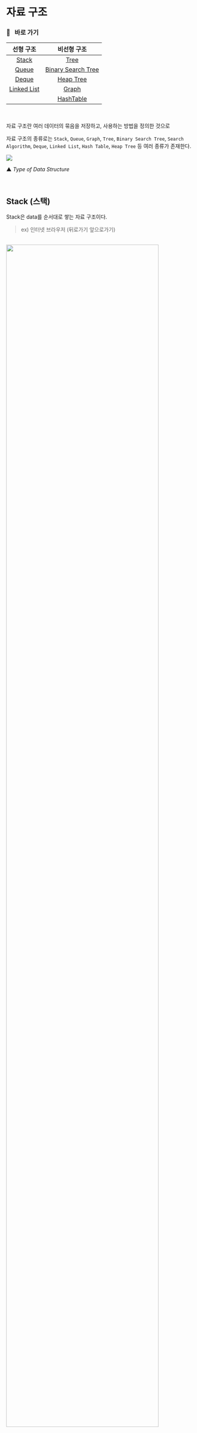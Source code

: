 # 자료 구조

### 📌 &nbsp; **바로 가기**

| 선형 구조                 | 비선형 구조         |
|:----------------------:|:----------------:|
| [Stack](#stack-스택)     | [Tree](#tree)    |
| [Queue](#queue-큐)      | [Binary Search Tree](#binary-search-tree) |
| [Deque](#deque-덱--디큐) | [Heap Tree](#heap-tree)  |
| [Linked List](#linked-list-연결-리스트)  | [Graph](#graph) |
|| [HashTable](#hash-table) |

<br>

자료 구조란 여러 데이터의 묶음을 저장하고, 사용하는 방법을 정의한 것으로

자료 구조의 종류로는 ```Stack```, ```Queue```, ```Graph```, ```Tree```, ```Binary Search Tree```, ```Search Algorithm```, ```Deque```, ```Linked List```, ```Hash Table```, ```Heap Tree``` 등 여러 종류가 존재한다.

<img src = "https://cheris8.github.io/assets/images/PY/datastructure-overview.png"/>

▲ _Type of Data Structure_

<br>

## Stack (스택)

Stack은 data를 순서대로 쌓는 자료 구조이다.

> ex) 인터넷 브라우저 (뒤로가기 앞으로가기)

<br>

<img src = "https://images.velog.io/images/sbinha/post/17a3cf61-fb95-4970-b66c-92a71b99846b/Screenshot%202020-04-20%2019.07.55.png" width = "90%"/>

▲ _Stack_

<br>

### Stack의 특징

1. Last In First Out (LIFO)
   
2. 데이터는 하나씩 넣고 뺄 수 있다.  

3. 하나의 입출력 방향을 가지고 있다.  

<br>

### Stack 메서드

```java
import java.util.Stack;

Stack<T> stack = new Stack<>();
```
▲ _Stack 선언_

<br>

**Stack 메서드**

|기능	|리턴<br>타입	|메서드	|설명|
|:-:|:-:|:-----|:-|
|객체<br>추가|Element|```push(e)``` | Stack에 데이터 추가|
|객체<br>삭제|Element|```pop()``` | 가장 위쪽의 데이터 제거|
||void|```clear()``` | Stack의 데이터 모두 제거|
|객체<br>검색|Element|```peek()``` | Stack 가장 상단의 데이터 출력|
||int|```size()``` | Stack의 크기 출력|
||int|```search(Object o)``` | Object의 index 리턴 <br> index는 스택의 최상단이 1부터 시작 <br> Object를 찾을 수 없는 경우 ```-1``` 리턴|
||boolean|```empty()``` | Stack이 비어있는지 확인|
||boolean|```contains(e)``` | Stack에 Object가 있는지 확인|
||String|```show()```| Stack에 포함된 모든 데이터를 String 타입으로 반환하여 리턴|

<br><br>

## Queue (큐)

Queue는 data가 입력된 순서대로 처리하는 자료 구조이다.

> ex) 프린터의 순차적 출력

<br>

<img src = "https://programmathically.com/wp-content/uploads/2021/06/queue.png" width = "90%"/>

▲ _Queue_

<br>

### Queue의 특징

1. First in First Out (FIFO)

2. 데이터는 하나씩 넣고 뺄 수 있다.

3. 두 개의 입출력 방향을 가지고 있다.  
   입력이 이루어지는 쪽을 ```rear```, 출력이 이루어지는 쪽을 ```front```라고 한다.  
   값을 입력할수록 rear 값이 증가하고, 값을 출력할수록 front 값이 증가한다.

<br>

### Queue 메서드

```java
import java.util.Queue;
import java.util.LinkedList;

Queue<T> queue = new LinkedList<>();
```
▲ _Queue 선언_

<br>

**Queue 메서드**

|기능	|리턴<br>타입	|메서드	|설명|
|:-:|:-:|:-----|:------------------|
|객체<br>추가| boolean | ```add(e)``` | Queue에 데이터 추가 <br> 큐가 꽉 찬 경우 ```IllegalStateException``` 발생 |
|| boolean | ```offer(e)``` | Queue에 데이터 추가 / 실패 시 ```false``` 리턴 |
|객체<br>삭제| Element | ```poll()``` | Queue 가장 앞쪽의 데이터 제거<br>큐가 비어있으면 ```null``` 리턴 |
|| Element | ```remove()``` | 인자가 없는 경우 Queue 가장 앞쪽의 데이터 제거 <br> 큐가 비어있는 경우 ```NoSuchElementException``` 발생  |
||boolean| ```remove(o)``` | 인자가 있는 경우 해당 데이터를 제거 / 실패 시 ```false``` 리턴 |
|| void | ```clear()``` | Queue의 데이터 모두 제거 |
|객체<br>검색| Element | ```peek()```  | Queue 가장 앞쪽의 데이터 출력 <br> 인자가 없는 경우 ```null``` 리턴|
|| Element | ```element()```  | Queue 가장 앞쪽의 데이터 출력 <br> 큐가 비어있는 경우 ```NoSuchElementException``` 발생 |

<br>

### 📋 [**_추가 : Circle Queue_**](https://haruhiism.tistory.com/144)

<br>

## Deque (덱 / 디큐)

Double-Ended Queue의 줄임말로 큐의 양쪽으로 데이터 입출력이 가능한 형태의 자료 구조이다.

하나의 자료 구조에 스택과 큐를 합쳐놓은 형태와 비슷하다고 볼 수 있다.

기본적으로는 양쪽으로 입출력이 가능하지만 입력이나 출력을 한쪽에서만 가능하도록 제한할 수 있고,  
이 중에 입력을 한 쪽으로만 제한한 덱을 스크롤(Scroll)이라고 하며  
출력을 한 쪽으로만 제한한 덱을 셸프(Shelf)라고 한다.

<br>

<img src = "https://javagoal.com/wp-content/uploads/2020/08/24-1.png" width = "90%"/>

▲ _Deque_

<br>

### Deque 메서드

```java
Deque<String> deque1 = new ArrayDeque<>();
Deque<String> deque2 = new LinkedBlockingDeque<>();
Deque<String> deque3 = new ConcurrentLinkedDeque<>();
Deque<String> deque4 = new LinkedList<>();
```
▲ _Deque 선언_

<br>

**Deque 메서드**

Deque에서는 기본적으로 ```add()```, ```pop()```과 같은 Stack과 Queue의 메서드를 사용 할 수 있으며,  
추가로 사용 가능한 메서드는 아래와 같다.

|기능	|리턴<br>타입	|메서드	|설명|
|:-:|:-:|:-----|:------------------|
|객체<br>추가| boolean | ```addFirst(e)``` | Deque의 앞쪽에 데이터 추가 <br> 큐가 꽉 찬 경우 ```IllegalStateException``` 발생 |
||  boolean | ```addLast(e)``` | Deque의 뒤쪽에 데이터 추가 <br> 큐가 꽉 찬 경우 ```IllegalStateException``` 발생 |
|| boolean | ```offerFirst(e)``` | Deque의 앞쪽에 데이터 추가 / 실패 시 ```false``` 리턴 |
|| boolean | ```offerLast(e)``` | Deque의 뒤쪽에 데이터 추가 / 실패 시 ```false``` 리턴 |
|객체<br>삭제| Element | ```pollFirst()``` | Deque 가장 앞쪽의 데이터 제거<br>큐가 비어있으면 ```null``` 리턴 |
|| Element | ```pollLast()``` | Deque 가장 뒤쪽의 데이터 제거<br>큐가 비어있으면 ```null``` 리턴 |
|| Element | ```removeFirst()``` | Deque 가장 앞쪽의 데이터 제거<br>큐가 비어있는 경우 ```NoSuchElementException``` 발생 |
|| Element | ```removeLast()``` | Deque 가장 뒤쪽의 데이터 제거<br>큐가 비어있는 경우 ```NoSuchElementException``` 발생 |
||boolean| ```removeFirstOccurrence(o)``` | 앞쪽부터 찾아서 첫 번째 데이터를 제거 <br> 실패 시 ```false``` 리턴 |
||boolean| ```removeLastOccurrence(o)``` | 뒤쪽부터 찾아서 첫 번째 데이터를 제거 <br> 실패 시 ```false``` 리턴 |
|객체<br>검색| Element | ```peekFirst()``` | Deque 첫 번째 데이터 확인 <br> 인자가 없는 경우 ```null``` 리턴|
|| Element | ```peekLast()``` | Deque 마지막 데이터 확인 <br> 인자가 없는 경우 ```null``` 리턴|
|| Element | ```getFirst()``` | Deque 첫 번째 데이터 확인 <br> 큐가 비어있는 경우 ```NoSuchElementException``` 발생 |
|| Element | ```getLast()``` | Deque 마지막 데이터 확인 <br> 큐가 비어있는 경우 ```NoSuchElementException``` 발생 |

<br>

```java
// for-each문을 이용한 순회
for (String el : deque1) {
  System.out.println(el);
}

// Iterator를 이용한 순회
Iterator<String> iterator = deque1.iterator();
while (iterator.hasNext()) {
  String el = iterator.next();
  System.out.println(el);
}

// 역순 순회 
Iterator<String> reverseIterator = deque1.descendingIterator();
while (reverseIterator.hasNext()) {
  String el = reverseIterator.next();
  System.out.println(el);
}
```
▲ _Deque의 순회_

<br><br>

## Linked List (연결 리스트)

Linked List는 선형으로 그룹화된 데이터의 집합으로 데이터와  
다음 데이터의 주소를 포함하고 있는 하나의 노드가 선형으로 연결된 자료 구조이다.

> 삽입, 삭제가 중요한 곳에 사용 / 동적 기억장소 관리(Dynamic Storage Management) / Garbage collection

<br>

<img src = "./src/LinkedList.png" width = "90%"/>

▲ _Array & Linked List in Memory_

<br>

### Linked List의 특징

1. 노드의 추가 및 삭제가 빠르다.  
   배열의 경우 값을 추가하거나 삭제할 때 메모리를 재할당해야하지만,  
   연결 리스트의 경우 참조하는 메모리 정보만 설정하면 되기 때문에 O(1)의 시간복잡도를 가진다.

2. 노드의 값을 찾기 위한 순회는 느리다.  
   배열의 경우 해당 인덱스의 값을 찾는데 O(1)의 시간 복잡도를 가지지만,  
   연결 리스트의 경우 메모리에 흩어져서 저장이 되므로 순회하는데에 최대 O(n)의 시간복잡도를 가진다.

<br>

***

<br>

## Tree

Tree는 단방향 그래프의 구조로 하나의 최상위 뿌리(Root)로부터 가지가 사방으로 뻗은 형태의 자료 구조이다.

데이터를 순차적으로 나열시킨 선형 구조가 아닌,  
하나의 데이터 아래에 여러 데이터가 존재할 수 있는 **비선형 구조**이다.

> ex) 폴더 디렉토리, 조직도, 토너먼트 대진표

<br>

<img src = "https://miro.medium.com/max/720/1*pJTKvuoJZZdW8VJ17GILww.png" width = "90%"/>

▲ _Tree_

<br>

### Tree의 특징

- 깊이 (depth)  
  루트부터 하위 계층의 특정 노드까지의 깊이를 표현할 수 있다.  
  루트에서부터 0으로 시작하여 하위 계층으로 연결될 수록 1씩 증가한다.

- 레벨 (Level)  
  같은 깊이를 가지는 노드를 묶어서 레벨로 표현하고,  
  같은 레벨에 나란히 있는 노드를 형제 노드(Sibling Node)라고 한다.

- 높이 (Height)  
  리프 노드(자식이 없는 노드)로부터 루트까지의 높이를 표현할 수있다.  
  리프에서부터 0으로 시작하여 부모 노드로 연결될 수록 1씩 증가한다.

- 서브 트리 (Sub Tree)  
  루트에서 뻗어 나오는 큰 트리의 내부에, 트리 구조를 갖춘 **작은 트리**를 말한다.  
  부모와 자식 둘 이상 연결되면 최소 크기의 서브 트리가 만들어진다.

<br><br>

## Binary Search Tree

이진 트리(Binary Tree)는 자식 노드가 최대 2개인 노드들로 구성된 트리를 말하고,  
이진 탐색 트리(Binary Search Tree)는 모든 왼쪽 자식의 값이 루트나 부모보다 작고,  
모든 오른쪽 자식의 값이 루트나 부모보다 큰 값을 가진다.

> 이진 탐색 트리는 입력되는 값의 순서에 따라 한쪽으로 노드들이 몰리게 될 수 있다.  
> 균형이 잡히지 않은 트리는 탐색하는 데 시간이 더 걸리는 경우도 있기 때문에  
> 이 문제를 해결하기 위해 삽입과 삭제마다 트리의 구조를 재조정하는 알고리즘을 추가할 수 있다.

<br>

<img src = "https://static.packt-cdn.com/products/9781789801736/graphics/C09581_08_02.jpg" width = "90%">

▲ _Binary Search Tree_

<br>

### 이진 트리의 종류

- **정 이진 트리 (Full binary tree)**  
  각 노드가 0개 혹은 2개의 자식 노드를 가진다.

- **완전 이진 트리 (Complete binary tree)**  
  마지막 레벨을 제외한 모든 노드가 가득 차 있어야 하며,  
  마지막 레벨의 노드는 왼쪽부터 채워져야 한다.

- **포화 이진 트리 (Perfect binary tree)**  
  정 이진 트리이면서 완전 이진 트리인 경우  
  모든 리프 노드의 레벨이 동일하고, 모든 레벨이 가득 채워져 있어야 한다.

<br><br>

## Heap Tree

Heap tree는 일반적인 트리구조와 다르게, **우선순위에 따라서 빠르게 자료를 검색**할 수 있는 자료 구조이다.

Heap tree는 느슨한 정렬 구조를 가지고 있다.

> 💡 느슨한 정렬 구조  
>
> 부모 노드의 값은 항상 자식 노드의 값보다 크거나 작다.  
> 하지만 자식 노드의 값에 따라 좌우 정렬은 하지 않기 때문에 느슨한 정렬 구조라고 한다.

<br>

<img src = "https://cdn.programiz.com/sites/tutorial2program/files/max-heap-min-heap.jpg" width = "90%"/>

▲ _Heap Tree_

<br>

### Heap Tree의 특징

1. 완전 이진 트리  
   단순 최대값, 최소값을 찾기 위해 완전 이진 트리로 구성할 필요는 없지만,  
   삽입 / 삭제 시 성능을 위해 완전 이진 트리로 구성하는 것이 유리하다.

2. 중복된 값 저장  
   단순히 최대, 최소값을 찾기 위한 구조이므로 일반 이진 트리와 다르게 중복된 값 저장이 가능하다.

3. 최대 힙 / 최소 힙  
   최대힙 : 루트에 가장 큰 값이 위치하며 자식 노드로 내려갈수록 작은 값이 위치한다.  
   최소힙 : 루트에 가장 작은 값이 위치하며 자식 노드로 내려갈수록 큰 값이 위치한다.

<br><br>

## Graph

그래프는 여러 점들이 서로 복잡하게 연결된 관계를 표현한 자료 구조이다.

> ex) 네비게이션

<br>

<img src ="https://media.springernature.com/lw685/springer-static/image/art%3A10.1038%2Fs41598-021-93161-4/MediaObjects/41598_2021_93161_Fig2_HTML.png" width = "90%">

▲ _Graph_

<br>

### Graph의 특징

- 두 점 사이가 이어져있을 경우 **직접적인 관계**라고 하며,  
  몇 개의 점과 선 사이에 걸쳐서 이어질 경우 **간접적인 관계**라고 한다.

- 하나의 점을 정점(vertex)이라고 하고, 하나의 선을 간선(edge)이라고 한다.  
  간선의 경우 단방향 간선과 양방향 간선이 존재한다.

<br>

### Graph의 표현 방식

<br>

**인접 행렬**

두 점을 직접적으로 이어주는 간선이 있다면 두 정점은 **인접하다**라고 표현할 수 있다.  

인접 행렬은 정점들이 서로 인접한 상태인지를 표시한 행렬로 2차원 배열로 나타낸다.  
이어져있다면 ```1 (true)```, 이어져 있지 않다면 ```0 (false)```으로 표시한다.

위 그림 (c)를 인접 행렬로 표현하면  
3은 1과 4로 향하므로 ```[3][1] == 1```, ```[3][4] == 1```과 같이 표현할 수 있다.

> 인접 행렬은 최단 경로를 찾을 때 주로 사용한다.  
> 단, 메모리 낭비가 심하다는 단점이 있다.  
> 
> 또한, 두 정점 사이에 관계가 있는지 없는지 확인하기에 용이하다.

<br>

**인접 리스트**

각 정점이 어떤 정점과 인접하는지를 리스트의 형태로 표현한 것이다.  
<span style = "color : gray"> _(주로 LinkedList를 사용)_ </span>

위 그림 (c)를 인접 리스트로 표현하면 아래와 같이 표현할 수 있다.   
- 1 → 2 → /
- 2 → 3 → /
- 3 → 1 → 4 → /
- 4 → /

순서는 보통 중요하지 않으며, 우선 순위를 다뤄야한다면 Queue, Heap 등을 사용하는 것이 좋다.

> 인접 리스트는 메모리를 효율적으로 사용하고 싶을 때 사용한다.

<br>
<details>
<summary>알아두면 좋은 그래프 용어들 (Click)</summary>
<div markdown="1">
<br>

|용어| 설명|
|:-:|:-|
|정점 (vertex) | 노드(node)라고도 하며 데이터가 저장되는 그래프의 기본 원소|
|간선 (edge) | 정점 간의 관계를 나타낸 선 (정점을 이어주는 선)|
|인접 정점<br>(adjacent vertex) | 하나의 정점에서 간선에 의해 직접 연결되어 있는 정점|
|가중치 그래프<br>(weighted Graph)| 연결의 강도(추가적인 정보)가 얼마나 되는지 적혀져 있는 그래프<br>인접 행렬을 예로 들자면 ```1``` 값이 아닌 관계에서 의미있는 값을 저장|
|비가중치 그래프<br>(unweighted Graph)| 연결의 강도가 적혀져 있지 않는 그래프|
|무방향 그래프<br>(undirected graph)| 예를 들어 서울에서 부산으로 갈 수 있듯, 부산에서 서울로 가는 것도 가능한데,<br>이것을 무방향 그래프라고 한다. <br>하지만 단방향(directed) 그래프로 구현된다면 서울에서 부산을 갈 수 있지만, 부산에서 서울로 가는 것은 불가능하다. <br>만약 두 지점이 일방통행 도로로 이어져 있다면 단방향인 간선으로 표현할 수 있다.|
|진입차수<br>(in-degree) <br> 진출차수<br>(out-degree)| 한 정점에 진입(들어오는 간선)하고 진출(나가는 간선)하는 간선이 몇 개인지를 나타낸다.|
|인접<br>(adjacency)| 두 정점 간에 간선이 직접 이어져 있다면 이 두 정점은 인접한 정점이라고 한다.|
|자기 루프<br>(self loop)| 정점에서 진출하는 간선이 곧바로 자기 자신에게 진입하는 경우 <br>다른 정점을 거치지 않는다는 것이 특징|
|사이클 (cycle)| 한 정점에서 출발하여 다시 해당 정점으로 돌아갈 수 있다면 사이클이 있다고 표현한다.|

</div>
</details>

<br><br>

## Hash Table

hash table은 해시함수를 사용하여 변환한 해시를 index로 삼아 key와 value를 저장하는 자료 구조이다.

> ex) 주소록, 블록체인, 자바스크립트 실행 엔진 (크롬, V8), Domain → DNS 변환

<br>

<img src = "https://khalilstemmler.com/img/blog/data-structures/hash-tables/hash-table.png" width = "90%"/>

▲ _Hash Table_

<br>

### Hash Table의 구조
- **키(key)**  
  해시 함수의 입력값으로 고유값이며 다양한 길이의 값이 들어올 수 있다.  
  해시 함수를 통해 변환하지 않은 상태로 저장소에 저장이 되면 다양한 길이만큼의 저장소를 구성해 두어야 하기 때문에 해시 함수로 값을 바꾸어 저장

- **해시함수(hash Function)**  
  키(key)를 해시(hash)로 바꿔주는 역할을 한다.  
  다양한 길이를 가진 키를 일정한 길이를 가진 해시로 변경하여 저장소를 효율적으로 운영할 수 있도록 한다.   

  서로 다른 키가 같은 해시가 되는 경우를 해시 충돌(hash Collision)이라고 하는데,  
  해시 충돌을 일으키는 확률을 최대한 줄이는 것이 중요하다.

- **해시(hash)**  
  키를 해시함수를 사용하여 만들어진 결과물로, 저장소에서 value와 매칭되어 저장된다.  
  변환된 값을 배열의 index처럼 사용한다.

- **데이터(value)**  
  저장소에 최종적으로 저장되는 값으로 index와 매칭되어 저장한다.

<br>

### Hash Table의 특징

💡 **장점**  
저장, 삭제, 검색 과정이 모두 평균 O(1)의 시간복잡도를 가져 데이터를 다루는 속도가 매우 빠르다.

💡 **단점**  
해시함수의 의존도가 높다.  
해시 충돌이 발생할 수 있다.  
데이터가 저장되기 전에 저장공간을 미리 만들어놔야 하기 때문에 공간 효율성이 떨어진다.  

<br>

- 저장, 삭제, 검색 과정  
해시 함수에 키값을 넣어 해시값을 만들고, 만들어진 해시값과 일치하는 index를 찾아 저장하거나 삭제, 검색한다.

  > 기본적으로 해당 작업들의 시간복잡도는 O(1)이지만,  
  > 해시 함수의 의존도가 높기 때문에 해시 함수가 복잡하다면 해시값을 만드는데 많은 시간이 소요된다.
  > 
  > 또한, 해싱 충돌이 발생하면 모든 index나 value를 찾아야하므로 O(n)의 시간복잡도를 가지게 된다.

<br>

**🔸 대표적인 해시 알고리즘**

- Division Method  
  Number type의 키를 저장소의 크기로 나누어 나온 나머지를 index로 사용하는 방법  
  이때 저장소의 크기를 소수(Prime Number)로 정하고 2의 제곱수와 먼 값을 사용하는 것이 효과가 좋다.  
  > ex) Key 값이 23일 때 테이블 크기가 7이라면 index는 2가 된다.

- Digit Folding   
  키의 문자열을 ASCII 코드로 바꾸고 그 값을 합해 저장소에서 index로 사용하는 방법  
  만약 이때 index가 저장소의 크기를 넘어간다면 Division Method를 적용할 수 있다.

- Multiplication Method   
  숫자로 된 Key 값 ```K```, 0과1 사이의 실수 ```A```, 2의 제곱수인 ```m```을 아래와 같이 계산한 값을 index로 사용  
  > index = (KA mod 1)m
  
- Universal Hashing  
  다수의 해시함수를 만들어 특정한 장소에 넣어두고, 무작위로 해시함수를 선택해 해시값을 만드는 기법

<br>

### 해시 충돌 해결 방법

<br>

1. **개방 연결법 (Open Addressing)**  
  해시 충돌이 발생하면 다른 index에 해당 자료를 삽입하는 방식
  - *Linear Probing*  
    현재 중복된 index로부터 고정된 숫자만큼 이동하여 비어있는 저장소(버킷)를 찾아 value를 저장

  - *Quadratic Probing*  
    현재 중복된 index로부터 이동할 숫자를 제곱으로 사용하는 방식  
    > 처음 충돌이 발생하면 1(1^2)만큼,  
    또 충돌이 발생한다면 4(2^2), 9(3^2), 16(4^2)만큼 이동하여 빈 공간을 탐색

  - *Double Hasing Probing*  
    한 해시함수에서 충돌이 발생하면 미리 지정해둔 다른 해시함수를 이용해 새로운 주소를 받아 사용하는 방법  
    다른 방법들보다 많은 연산이 필요하다.

<br>

2. **분리 연결법(Seperate Chaining)**  
  중복된 index의 버킷 데이터에 Linked List, Red-Black tree 등의 자료 구조를 활용해 충돌이 발생한 데이터의 주소를 저장하는 방법

   💡 장점  
  구현이 간단하며, value를 쉽게 삭제할 수 있다.  
   💡 단점  
  중복으로 저장되는 value가 많아지면 동일한 버킷에 연결되는 데이터가 많아져 검색 효율성이 감소한다.

3. **저장소 확장(Resize)**  
   저장소의 크기가 작다면 불필요한 메모리 사용을 줄일 수 있지만,  
   해시 충돌이 발생하며 개방 연결법이나 분리 연결법을 사용해도 성능상 손실이 발생한다.

   실제 HashMap은 key-value 데이터가 일정 이상(저장소의 75%)이 되면 저장소 크기를 2배로 늘리는데,  
   이 방식으로 해시 충돌로 인한 성능이 감소하는 문제를 어느 정도 해결 가능하다.



<br><br>

***

_2022.09.25. Update_

_2022.09.22. Update_
